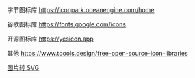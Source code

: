 字节图标库 https://iconpark.oceanengine.com/home

谷歌图标库 https://fonts.google.com/icons

开源图标库 https://yesicon.app

其他 https://www.toools.design/free-open-source-icon-libraries

[图片转 SVG](https://github.com/tomayac/SVGcode)
